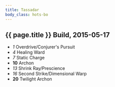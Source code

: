 ```yaml
---
title: Tassadar
body_class: hots-bo
---
```


## {{ page.title }} Build, 2015-05-17

-   _1_  Overdrive/Conjurer\'s Pursuit
-   _4_  Healing Ward
-   _7_  Static Charge
- __10__ Archon
-  _13_  Shrink Ray/Prescience
-  _16_  Second Strike/Dimensional Warp
- __20__ Twilight Archon
